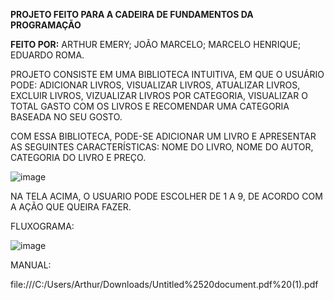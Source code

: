 **PROJETO FEITO PARA A CADEIRA DE FUNDAMENTOS DA PROGRAMAÇÃO**


**FEITO POR:**
ARTHUR EMERY; JOÃO MARCELO; MARCELO HENRIQUE; EDUARDO ROMA.

PROJETO CONSISTE EM UMA BIBLIOTECA INTUITIVA, EM QUE O USUÁRIO PODE: ADICIONAR LIVROS, VISUALIZAR LIVROS, ATUALIZAR LIVROS, EXCLUIR LIVROS, VIZUALIZAR LIVROS POR CATEGORIA, VISUALIZAR O TOTAL GASTO COM OS LIVROS E RECOMENDAR UMA CATEGORIA BASEADA NO SEU GOSTO.

COM ESSA BIBLIOTECA, PODE-SE ADICIONAR UM LIVRO E APRESENTAR AS SEGUINTES CARACTERÍSTICAS: NOME DO LIVRO, NOME DO AUTOR, CATEGORIA DO LIVRO E PREÇO.

![image](https://github.com/arthurvemery/bibliotecaemeratos/assets/151037686/d6ead01c-d989-47c7-a587-7c8e792c673d)

NA TELA ACIMA, O USUARIO PODE ESCOLHER DE 1 A 9, DE ACORDO COM A AÇÃO QUE QUEIRA FAZER.

FLUXOGRAMA:

![image](https://github.com/arthurvemery/bibliotecaemeratos/assets/151037686/da82a200-0dd9-4df0-bfc2-3518e5b4ef4e)

MANUAL:

file:///C:/Users/Arthur/Downloads/Untitled%2520document.pdf%20(1).pdf



